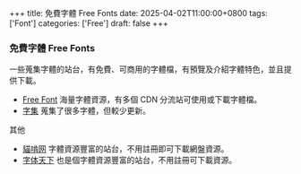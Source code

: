 +++
title: 免費字體 Free Fonts
date: 2025-04-02T11:00:00+0800
tags: ['Font']
categories: ['Free']
draft: false
+++

### 免費字體 Free Fonts

一些蒐集字體的站台，有免費、可商用的字體檔，有預覽及介紹字體特色，並且提供下載。
- [Free Font](//free-font.vercel.app/)
  海量字體資源，有多個 CDN 分流站可使用或下載字體檔。
- [字集](//wordshub.github.io/free-font/)
  蒐集了很多字體，但較少更新。
  
其他
- [貓啃网](//www.maoken.com/)
  字體資源豐富的站台，不用註冊即可下載網盤資源。
- [字体天下](//www.fonts.net.cn/)
  也是個字體資源豐富的站台，不用註冊可下載資源。
